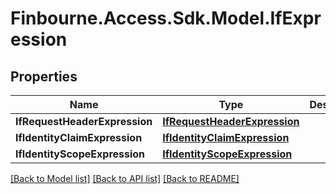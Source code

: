 
# Finbourne.Access.Sdk.Model.IfExpression

## Properties

Name | Type | Description | Notes
------------ | ------------- | ------------- | -------------
**IfRequestHeaderExpression** | [**IfRequestHeaderExpression**](IfRequestHeaderExpression.md) |  | [optional] 
**IfIdentityClaimExpression** | [**IfIdentityClaimExpression**](IfIdentityClaimExpression.md) |  | [optional] 
**IfIdentityScopeExpression** | [**IfIdentityScopeExpression**](IfIdentityScopeExpression.md) |  | [optional] 

[[Back to Model list]](../README.md#documentation-for-models)
[[Back to API list]](../README.md#documentation-for-api-endpoints)
[[Back to README]](../README.md)

